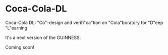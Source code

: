 # Coca-Cola-DL
Coca-Cola DL: "Co"-design and verifi"ca"tion on "Cola"boratory for "D"eep "L"earning

It's a next version of the GUINNESS.

Coming soon!

